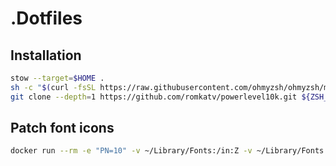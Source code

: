 # .Dotfiles

## Installation

```bash
stow --target=$HOME .
sh -c "$(curl -fsSL https://raw.githubusercontent.com/ohmyzsh/ohmyzsh/master/tools/install.sh)"
git clone --depth=1 https://github.com/romkatv/powerlevel10k.git ${ZSH_CUSTOM:-$HOME/.oh-my-zsh/custom}/themes/powerlevel10k
```

## Patch font icons

```bash
docker run --rm -e "PN=10" -v ~/Library/Fonts:/in:Z -v ~/Library/Fonts:/out:Z nerdfonts/patcher --complete
```
